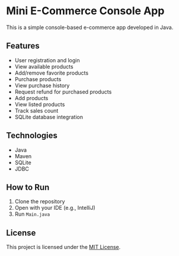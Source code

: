 # Mini E-Commerce Console App

This is a simple console-based e-commerce app developed in Java.

## Features
- User registration and login
- View available products
- Add/remove favorite products
- Purchase products
- View purchase history
- Request refund for purchased products
- Add products
- View listed products
- Track sales count
- SQLite database integration

## Technologies
- Java
- Maven
- SQLite
- JDBC

## How to Run
1. Clone the repository
2. Open with your IDE (e.g., IntelliJ)
3. Run `Main.java`


## License
This project is licensed under the [MIT License](LICENSE).
